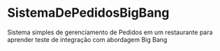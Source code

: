 # SistemaDePedidosBigBang
Sistema simples de gerenciamento de Pedidos em um restaurante para aprender teste de integração com abordagem Big Bang
